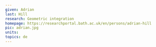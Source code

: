 ```yaml
---
given: Adrian
last: Hill
research: Geometric integration
homepage: https://researchportal.bath.ac.uk/en/persons/adrian-hill
pic: adrian.jpg
units: 
topics: de
---
```

